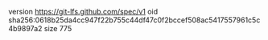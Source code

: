 version https://git-lfs.github.com/spec/v1
oid sha256:0618b25da4cc947f22b755c44df47c0f2bccef508ac5417557961c5c4b9897a2
size 775

